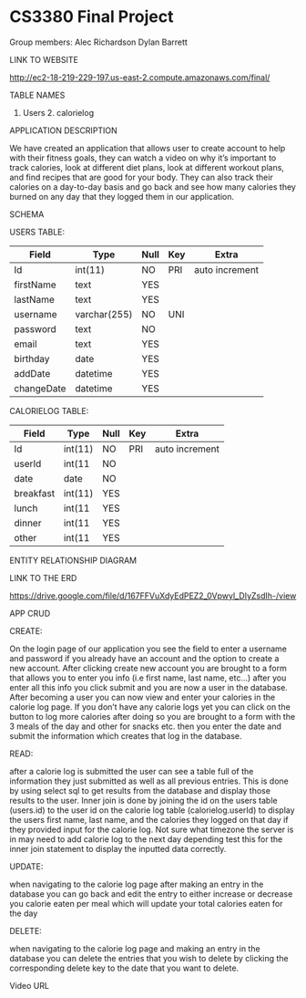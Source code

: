 # CS3380 Final Project
Group members: Alec Richardson
                Dylan Barrett



LINK TO WEBSITE

http://ec2-18-219-229-197.us-east-2.compute.amazonaws.com/final/

TABLE NAMES


  1. Users
	2. calorielog
  
APPLICATION DESCRIPTION


We have created an application that allows user to create account to help with their fitness goals, they can watch a video on why it’s important to track calories, look at different diet plans, look at different workout plans, and find recipes that are good for your body. They can also track their calories on a day-to-day basis and go back and see how many calories they burned on any day that they logged them in our application.

SCHEMA

USERS TABLE:

| Field		    | Type		        | Null	| Key	| Extra 			    |
|-------------|-----------------|-------|-----|-----------------|
| Id		      | int(11)	        | NO	  | PRI	| auto increment	|
| firstName	  | text		        |YES	  |	    |			            |
| lastName	  | text		        | YES	  | 	  |			            |
| username	  | varchar(255)	  | NO	  | UNI	|			            |
| password	  | text		        | NO	  |	    |			            |
| email		    | text		        | YES	  |	    |			            |
| birthday	  | date		        | YES 	|	    |			            |
| addDate	    | datetime        | YES 	|	    |			            |
| changeDate	| datetime        | YES	  |	    |			            |


CALORIELOG TABLE:

| Field		  | Type		| Null	| Key	| Extra 			    |
|-----------|---------|-------|-----|-----------------|
| Id		    | int(11)	| NO	  | PRI	| auto increment	|
| userId		| int(11	| NO	  |	    |			            |
| date		  | date		| NO	  | 	  |			            |
| breakfast	| int(11)	| YES	  |	    |			            |
| lunch		  | int(11	| YES	  |	    |			            |
| dinner	  | int(11	| YES	  |	    |			            |
| other		  | int(11	| YES 	|	    |			            |

ENTITY RELATIONSHIP DIAGRAM

LINK TO THE ERD

https://drive.google.com/file/d/167FFVuXdyEdPEZ2_0Vpwyl_DIyZsdIh-/view

APP CRUD

CREATE:

On the login page of our application you see the field to enter a username and password if you already have an account and the option to create a new account. After clicking create new account you are brought to a form that allows you to enter you info (i.e first name, last name, etc…) after you enter all this info you click submit and you are now a user in the database. After becoming a user you can now view and enter your calories in the calorie log page. If you don’t have any calorie logs yet you can click on the button to log more calories after doing so you are brought to a form with the 3 meals of the day and other for snacks etc. then you enter the date and submit the information which creates that log in the database. 


READ: 

after a calorie log is submitted the user can see a table full of the information they just submitted as well as all previous entries.  This is done by using select sql to get results from the database and display those results to the user. Inner join is done by joining the id on the users table (users.id) to the user id on the calorie log table (calorielog.userId) to display the users first name, last name, and the calories they logged on that day if they provided input for the calorie log. Not sure what timezone the server is in may need to add calorie log to the next day depending test this for the inner join statement to display the inputted data correctly.


UPDATE: 

when navigating to the calorie log page after making an entry in the database you can go back and edit the entry to either increase or decrease you calorie eaten per meal which will update your total calories eaten for the day


DELETE: 

when navigating to the calorie log page and making an entry in the database you can delete the entries that you wish to delete by clicking the corresponding delete key to the date that you want to delete.

Video URL


